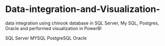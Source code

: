 # Data-integration-and-Visualization-
data integration using chinook database in SQL Server, My SQL, Postgres, Oracle and performed visualization in PowerBI

SQL Server
MYSQL
PostgreSQL
Oracle
